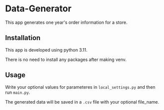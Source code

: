 # Data-Generator

This app generates one year's order information for a store.

## Installation

This app is developed using python 3.11.

There is no need to install any packages after making venv.

## Usage

Write your optional values for parameteres in `local_settings.py` and then run `main.py`.

The generated data will be saved in a `.csv` file with your optional file_name.

